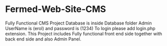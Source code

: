 # Fermed-Web-Site-CMS
Fully Functional CMS Project
Database is inside Database folder
Admin UserName is (erol) and password is (1234)
To login please add login.php extension.
This Project includes Fully functional front end side together with back end side and also Admin Panel.

